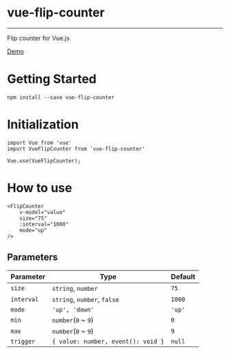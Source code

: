 # vue-flip-counter
---

Flip counter for Vue.js

[Demo](https://toaonly.github.io/vue-flip-counter/)


# Getting Started
```
npm install --save vue-flip-counter
```

# Initialization
```
import Vue from 'vue'
import VueFlipCounter from 'vue-flip-counter'

Vue.use(VueFlipCounter);
```

# How to use
```
<FlipCounter
    v-model="value"
    size="75"
    :interval="1000"
    mode="up"
/>
```

## Parameters
| Parameter | Type | Default |
|---|---|---|
| `size` | `string`, `number` | `75` |
| `interval` | `string`, `number`, `false` | `1000` |
| `mode` | `'up', 'down'` | `'up'` |
| `min` | `number`(`0` ~ `9`) | `0` |
| `max` | `number`(`0` ~ `9`) | `9` |
| `trigger` | `{ value: number, event(): void }` | `null` |
